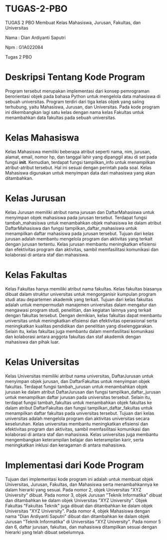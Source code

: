 # TUGAS-2-PBO
TUGAS 2 PBO Membuat Kelas Mahasiswa, Jurusan, Fakultas, dan Universitas

Nama  : Dian Ardiyanti Saputri

Npm   : G1A022084

Tugas 2 PBO

# **Deskripsi Tentang Kode Program**
Program tersebut merupakan implementasi dari konsep pemrograman berorientasi objek pada bahasa Python untuk mengelola data mahasiswa di sebuah universitas. Program terdiri dari tiga kelas objek yang saling terhubung, yaitu Mahasiswa, Jurusan, dan Universitas. Pada kode program ini dikembangkan lagi satu kelas dengan nama kelas Fakultas untuk menambahkan data fakultas pada sebuah universitas.

# **Kelas Mahasiswa**
Kelas Mahasiswa memiliki beberapa atribut seperti nama, nim, jurusan, alamat, email, nomor hp, dan tanggal lahir yang dipanggil atau di set pada fungsi __init__. Kemudian, terdapat fungsi tampilkan_info untuk menampilkan atribut-atribut tersebut. Hal ini sesuai dengan perintah pada soal. Kelas Mahasiswa digunakan untuk menyimpan data dari mahasiswa yang akan ditambahkan.

# **Kelas Jurusan**
Kelas Jurusan memiliki atribut nama jurusan dan DaftarMahasiswa untuk menyimpan objek mahasiswa pada jurusan tersebut. Terdapat fungsi tambah_mahasiswa untuk menambahkan objek mahasiswa ke dalam atribut DaftarMahasiswa dan fungsi tampilkan_daftar_mahasiswa untuk menampilkan daftar mahasiswa pada jurusan tersebut. Tujuan dari kelas jurusan adalah membantu mengelola program dan aktivitas yang terkait dengan jurusan tertentu. Kelas jurusan membantu meningkatkan efisiensi dan efektivitas program dan aktivitas, sambil memfasilitasi komunikasi dan kolaborasi di antara staf dan mahasiswa.

# **Kelas Fakultas**
Kelas Fakultas hanya memiliki atribut nama fakultas. Kelas fakultas biasanya dibuat dalam struktur universitas untuk mengorganisir kumpulan program studi atau departemen akademik yang terkait. Tujuan dari kelas fakultas adalah untuk mempermudah manajemen universitas dalam mengatur dan mengawasi program studi, penelitian, dan kegiatan lainnya yang terkait dengan fakultas tersebut. Dengan demikian, kelas fakultas dapat membantu universitas untuk meningkatkan efisiensi dan efektivitas operasional serta meningkatkan kualitas pendidikan dan penelitian yang diselenggarakan. Selain itu, kelas fakultas juga membantu dalam memfasilitasi komunikasi dan kolaborasi antara anggota fakultas dan staf akademik dengan mahasiswa dan pihak luar.

# **Kelas Universitas**
Kelas Universitas memiliki atribut nama universitas, DaftarJurusan untuk menyimpan objek jurusan, dan DaftarFakultas untuk menyimpan objek fakultas. Terdapat fungsi tambah_jurusan untuk menambahkan objek jurusan ke dalam atribut DaftarJurusan dan fungsi tampilkan_daftar_jurusan untuk menampilkan daftar jurusan pada universitas tersebut. Selain itu, terdapat fungsi tambah_fakultas untuk menambahkan objek fakultas ke dalam atribut DaftarFakultas dan fungsi tampilkan_daftar_fakultas untuk menampilkan daftar fakultas pada universitas tersebut. Tujuan dari kelas universitas adalah mengelola program dan aktivitas universitas secara keseluruhan. Kelas universitas membantu meningkatkan efisiensi dan efektivitas program dan aktivitas, sambil memfasilitasi komunikasi dan kolaborasi di antara staf dan mahasiswa. Kelas universitas juga membantu mengembangkan keterampilan belajar dan keterampilan karir, serta meningkatkan inklusi dan keragaman di antara mahasiswa.

# **Implementasi dari Kode Program**
Tujuan dari implementasi kode program ini adalah untuk membuat objek Universitas, Jurusan, Fakultas, dan Mahasiswa serta menambahkannya ke dalam hierarki yang sesuai. Pada nomor 2, objek Universitas "XYZ University" dibuat. Pada nomor 3, objek Jurusan "Teknik Informatika" dibuat dan ditambahkan ke dalam objek Universitas "XYZ University". Objek Fakultas "Fakultas Teknik" juga dibuat dan ditambahkan ke dalam objek Universitas "XYZ University". Pada nomor 4, objek Mahasiswa dengan nama "Dian Ardiyanti Saputri" dibuat dan ditambahkan ke dalam objek Jurusan "Teknik Informatika" di Universitas "XYZ University". Pada nomor 5 dan 6, daftar jurusan, fakultas, dan mahasiswa ditampilkan sesuai dengan hierarki yang telah dibuat sebelumnya.

